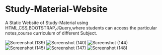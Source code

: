 # Study-Material-Website

A Static Website of Study-Material using HTML,CSS,BOOTSTRAP,JQuery,where students can access the particular notes,course curriculum 
of different Subject.

![Screenshot (139)](https://user-images.githubusercontent.com/44254251/73131560-38486600-4033-11ea-9931-fc00a9d45cf3.png)
![Screenshot (140)](https://user-images.githubusercontent.com/44254251/73131561-3e3e4700-4033-11ea-9e53-e904a50c514f.png)
![Screenshot (144)](https://user-images.githubusercontent.com/44254251/73131563-44ccbe80-4033-11ea-90e0-840ce0e17629.png)
![Screenshot (145)](https://user-images.githubusercontent.com/44254251/73131565-4b5b3600-4033-11ea-8012-8ca4dfb2c694.png)
![Screenshot (147)](https://user-images.githubusercontent.com/44254251/73131566-4f875380-4033-11ea-912e-7df1bbe070e4.png)
![Screenshot (148)](https://user-images.githubusercontent.com/44254251/73131568-531ada80-4033-11ea-89c7-a88df4388533.png)


